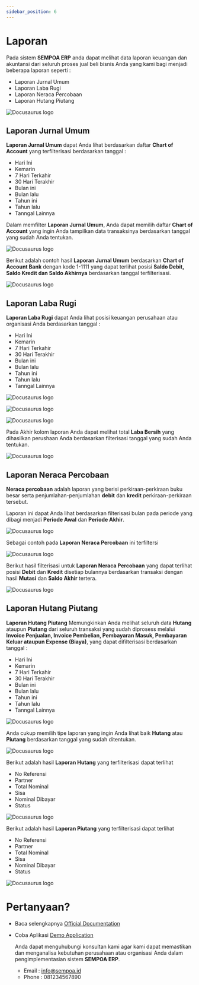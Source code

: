 ```yaml
---
sidebar_position: 6
---
```


# Laporan

Pada sistem **SEMPOA ERP** anda dapat melihat data laporan keuangan dan akuntansi dari seluruh proses jual beli bisnis Anda yang kami bagi menjadi beberapa laporan seperti :

- Laporan Jurnal Umum
- Laporan Laba Rugi
- Laporan Neraca Percobaan
- Laporan Hutang Piutang

![Docusaurus logo](/img/menu-laporan.PNG)

## Laporan Jurnal Umum

**Laporan Jurnal Umum** dapat Anda lihat berdasarkan daftar **Chart of Account** yang terfilterisasi berdasarkan tanggal : 

- Hari Ini
- Kemarin
- 7 Hari Terkahir
- 30 Hari Terakhir
- Bulan ini
- Bulan lalu
- Tahun ini
- Tahun lalu
- Tanngal Lainnya

Dalam memfilter **Laporan Jurnal Umum**, Anda dapat memilih daftar **Chart of Account** yang ingin Anda tampilkan data transaksinya berdasarkan tanggal yang sudah Anda tentukan.

![Docusaurus logo](/img/filter-laporan-jurnal-umum.PNG)

Berikut adalah contoh hasil **Laporan Jurnal Umum** berdasarkan **Chart of Account Bank** dengan kode 1-1111 yang dapat terlihat posisi **Saldo Debit, Saldo Kredit dan Saldo Akhirnya** berdasarkan tanggal terfilterisasi.

![Docusaurus logo](/img/jurnal-umum-report.PNG)

## Laporan Laba Rugi

**Laporan Laba Rugi** dapat Anda lihat posisi keuangan perusahaan atau organisasi Anda berdasarkan tanggal : 

- Hari Ini
- Kemarin
- 7 Hari Terkahir
- 30 Hari Terakhir
- Bulan ini
- Bulan lalu
- Tahun ini
- Tahun lalu
- Tanngal Lainnya

![Docusaurus logo](/img/laporan-laba-rugi.PNG)


![Docusaurus logo](/img/pl-1.PNG)


![Docusaurus logo](/img/pl-2.PNG)

Pada Akhir kolom laporan Anda dapat melihat total **Laba Bersih** yang dihasilkan perushaan Anda berdasarkan filterisasi tanggal yang sudah Anda tentukan.

![Docusaurus logo](/img/pl-3.PNG)


## Laporan Neraca Percobaan

**Neraca percobaan** adalah laporan yang berisi perkiraan-perkiraan buku besar serta penjumlahan-penjumlahan **debit** dan **kredit** perkiraan-perkiraan tersebut.

Laporan ini dapat Anda lihat berdasarkan filterisasi bulan pada periode yang dibagi menjadi **Periode Awal** dan **Periode Akhir**.

![Docusaurus logo](/img/neraca-filter-report.PNG)

Sebagai contoh pada **Laporan Neraca Percobaan** ini terfiltersi

![Docusaurus logo](/img/neraca-filter-report-2.PNG)

Berikut hasil filterisasi untuk **Laporan Neraca Percobaan** yang dapat terlihat posisi **Debit** dan **Kredit** disetiap bulannya berdasarkan transaksi dengan hasil **Mutasi** dan **Saldo Akhir** tertera.

![Docusaurus logo](/img/neraca-filter-report-0.PNG)


## Laporan Hutang Piutang

**Laporan Hutang Piutang** Memungkinkan Anda melihat seluruh data **Hutang** ataupun **Piutang** dari seluruh transaksi yang sudah diprosess melalui **Invoice Penjualan, Invoice Pembelian, Pembayaran Masuk, Pembayaran Keluar ataupun Expense (Biaya)**, yang dapat difilterisasi berdasarkan tanggal :

- Hari Ini
- Kemarin
- 7 Hari Terkahir
- 30 Hari Terakhir
- Bulan ini
- Bulan lalu
- Tahun ini
- Tahun lalu
- Tanngal Lainnya

![Docusaurus logo](/img/hutang-piutang-1.PNG)

Anda cukup memilih tipe laporan yang ingin Anda lihat baik **Hutang** atau **Piutang** berdasarkan tanggal yang sudah ditentukan.

![Docusaurus logo](/img/hutang-piutang-2.PNG)

Berikut adalah hasil **Laporan Hutang** yang terfilterisasi dapat terlihat 
- No Referensi 
- Partner 
- Total Nominal 
- Sisa 
- Nominal Dibayar
- Status

![Docusaurus logo](/img/hutang-1.PNG)

Berikut adalah hasil **Laporan Piutang** yang terfilterisasi dapat terlihat 
- No Referensi 
- Partner 
- Total Nominal 
- Sisa 
- Nominal Dibayar
- Status

![Docusaurus logo](/img/piutang-1.PNG)

# Pertanyaan?

- Baca selengkapnya [Official Documentation](http://localhost:3000/docs/intro)
- Coba Aplikasi [Demo Application](https://demo.marketport.io)

    Anda dapat menguhubungi konsultan kami agar kami dapat memastikan dan menganalisa kebutuhan perusahaan     atau organisasi Anda dalam pengimplementasian sistem **SEMPOA ERP**.
  
  - Email : info@sempoa.id
  - Phone : 081234567890
